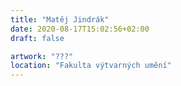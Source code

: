 ```yaml
---
title: "Matěj Jindrák"
date: 2020-08-17T15:02:56+02:00
draft: false

artwork: "???"
location: "Fakulta výtvarných umění"
---
```

